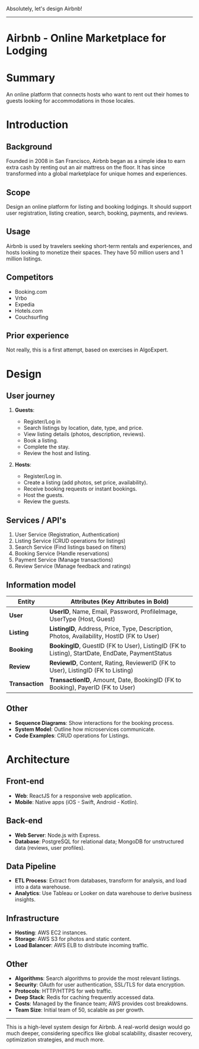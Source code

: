 Absolutely, let's design Airbnb!

---

# Airbnb - Online Marketplace for Lodging

# Summary

An online platform that connects hosts who want to rent out their homes to guests looking for accommodations in those locales.

# Introduction

## Background

Founded in 2008 in San Francisco, Airbnb began as a simple idea to earn extra cash by renting out an air mattress on the floor. It has since transformed into a global marketplace for unique homes and experiences.

## Scope

Design an online platform for listing and booking lodgings. It should support user registration, listing creation, search, booking, payments, and reviews.

## Usage

Airbnb is used by travelers seeking short-term rentals and experiences, and hosts looking to monetize their spaces. They have 50 million users and 1 million listings.

## Competitors

- Booking.com
- Vrbo
- Expedia
- Hotels.com
- Couchsurfing

## Prior experience

Not really, this is a first attempt, based on exercises in AlgoExpert.

# Design

## User journey

1. **Guests**:

   - Register/Log in
   - Search listings by location, date, type, and price.
   - View listing details (photos, description, reviews).
   - Book a listing.
   - Complete the stay.
   - Review the host and listing.

2. **Hosts**:
   - Register/Log in.
   - Create a listing (add photos, set price, availability).
   - Receive booking requests or instant bookings.
   - Host the guests.
   - Review the guests.

## Services / API's

1. User Service (Registration, Authentication)
2. Listing Service (CRUD operations for listings)
3. Search Service (Find listings based on filters)
4. Booking Service (Handle reservations)
5. Payment Service (Manage transactions)
6. Review Service (Manage feedback and ratings)

## Information model

| Entity          | Attributes (Key Attributes in Bold)                                                               |
| --------------- | ------------------------------------------------------------------------------------------------- |
| **User**        | **UserID**, Name, Email, Password, ProfileImage, UserType (Host, Guest)                           |
| **Listing**     | **ListingID**, Address, Price, Type, Description, Photos, Availability, HostID (FK to User)       |
| **Booking**     | **BookingID**, GuestID (FK to User), ListingID (FK to Listing), StartDate, EndDate, PaymentStatus |
| **Review**      | **ReviewID**, Content, Rating, ReviewerID (FK to User), ListingID (FK to Listing)                 |
| **Transaction** | **TransactionID**, Amount, Date, BookingID (FK to Booking), PayerID (FK to User)                  |

## Other

- **Sequence Diagrams**: Show interactions for the booking process.
- **System Model**: Outline how microservices communicate.
- **Code Examples**: CRUD operations for Listings.

# Architecture

## Front-end

- **Web**: ReactJS for a responsive web application.
- **Mobile**: Native apps (iOS - Swift, Android - Kotlin).

## Back-end

- **Web Server**: Node.js with Express.
- **Database**: PostgreSQL for relational data; MongoDB for unstructured data (reviews, user profiles).

## Data Pipeline

- **ETL Process**: Extract from databases, transform for analysis, and load into a data warehouse.
- **Analytics**: Use Tableau or Looker on data warehouse to derive business insights.

## Infrastructure

- **Hosting**: AWS EC2 instances.
- **Storage**: AWS S3 for photos and static content.
- **Load Balancer**: AWS ELB to distribute incoming traffic.

## Other

- **Algorithms**: Search algorithms to provide the most relevant listings.
- **Security**: OAuth for user authentication, SSL/TLS for data encryption.
- **Protocols**: HTTP/HTTPS for web traffic.
- **Deep Stack**: Redis for caching frequently accessed data.
- **Costs**: Managed by the finance team; AWS provides cost breakdowns.
- **Team Size**: Initial team of 50, scalable as per growth.

---

This is a high-level system design for Airbnb. A real-world design would go much deeper, considering specifics like global scalability, disaster recovery, optimization strategies, and much more.
